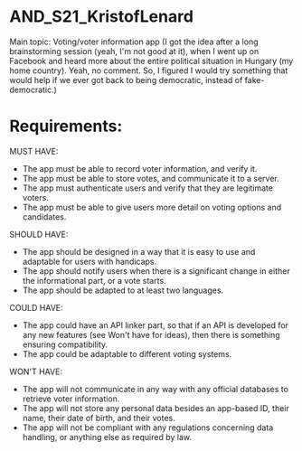 # AND_S21_KristofLenard

Main topic: Voting/voter information app (I got the idea after a long brainstorming session (yeah, I'm not good at it), when I went up on Facebook and heard more about the entire political situation in Hungary (my home country). Yeah, no comment. So, I figured I would try something that would help if we ever got back to being democratic, instead of fake-democratic.)

# Requirements:

MUST HAVE:

 - The app must be able to record voter information, and verify it.
 - The app must be able to store votes, and communicate it to a server.
 - The app must authenticate users and verify that they are legitimate voters.
 - The app must be able to give users more detail on voting options and candidates.

SHOULD HAVE:

 - The app should be designed in a way that it is easy to use and adaptable for users with handicaps. 
 - The app should notify users when there is a significant change in either the informational part, or a vote starts.
 - The app should be adapted to at least two languages.

COULD HAVE:

 - The app could have an API linker part, so that if an API is developed for any new features (see Won't have for ideas), then there is something ensuring compatibility.
 - The app could be adaptable to different voting systems.

WON'T HAVE:

 - The app will not communicate in any way with any official databases to retrieve voter information.
 - The app will not store any personal data besides an app-based ID, their name, their date of birth, and their votes.
 - The app will not be compliant with any regulations concerning data handling, or anything else as required by law.
